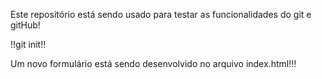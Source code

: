 Este repositório está sendo usado para testar as funcionalidades do git e gitHub!

!!git init!!

Um novo formulário está sendo desenvolvido no arquivo index.html!!!